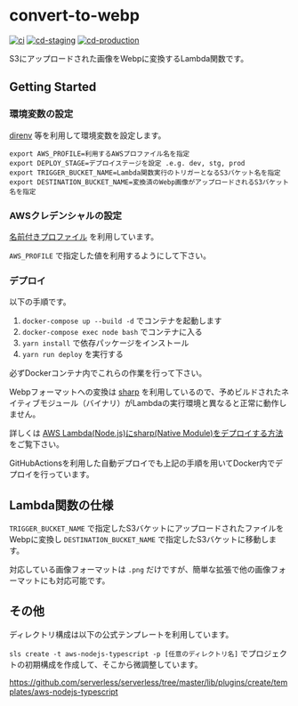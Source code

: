 # convert-to-webp
[![ci](https://github.com/nekochans/convert-to-webp/actions/workflows/ci.yml/badge.svg)](https://github.com/nekochans/convert-to-webp/actions/workflows/ci.yml)
[![cd-staging](https://github.com/nekochans/convert-to-webp/actions/workflows/cd-staging.yml/badge.svg)](https://github.com/nekochans/convert-to-webp/actions/workflows/cd-staging.yml)
[![cd-production](https://github.com/nekochans/convert-to-webp/actions/workflows/cd-production.yml/badge.svg)](https://github.com/nekochans/convert-to-webp/actions/workflows/cd-production.yml)

S3にアップロードされた画像をWebpに変換するLambda関数です。

## Getting Started

### 環境変数の設定

[direnv](https://github.com/direnv/direnv) 等を利用して環境変数を設定します。

```
export AWS_PROFILE=利用するAWSプロファイル名を指定
export DEPLOY_STAGE=デプロイステージを設定 .e.g. dev, stg, prod
export TRIGGER_BUCKET_NAME=Lambda関数実行のトリガーとなるS3バケット名を指定
export DESTINATION_BUCKET_NAME=変換済のWebp画像がアップロードされるS3バケット名を指定
```

### AWSクレデンシャルの設定

[名前付きプロファイル](https://docs.aws.amazon.com/ja_jp/cli/latest/userguide/cli-configure-profiles.html) を利用しています。

`AWS_PROFILE` で指定した値を利用するようにして下さい。

### デプロイ

以下の手順です。

1. `docker-compose up --build -d` でコンテナを起動します
1. `docker-compose exec node bash` でコンテナに入る
1. `yarn install` で依存パッケージをインストール
1. `yarn run deploy` を実行する

必ずDockerコンテナ内でこれらの作業を行って下さい。

Webpフォーマットへの変換は [sharp](https://github.com/lovell/sharp) を利用しているので、予めビルドされたネイティブモジュール（バイナリ）がLambdaの実行環境と異なると正常に動作しません。

詳しくは [AWS Lambda(Node.js)にsharp(Native Module)をデプロイする方法](https://dev.classmethod.jp/articles/how-to-deploy-with-native-module/) をご覧下さい。

GitHubActionsを利用した自動デプロイでも上記の手順を用いてDocker内でデプロイを行っています。

## Lambda関数の仕様

`TRIGGER_BUCKET_NAME` で指定したS3バケットにアップロードされたファイルをWebpに変換し `DESTINATION_BUCKET_NAME` で指定したS3バケットに移動します。

対応している画像フォーマットは `.png` だけですが、簡単な拡張で他の画像フォーマットにも対応可能です。

## その他

ディレクトリ構成は以下の公式テンプレートを利用しています。

`sls create -t aws-nodejs-typescript -p [任意のディレクトリ名]` でプロジェクトの初期構成を作成して、そこから微調整しています。

https://github.com/serverless/serverless/tree/master/lib/plugins/create/templates/aws-nodejs-typescript
